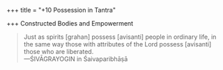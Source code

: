 +++
title = "+10 Possession in Tantra"

+++
Constructed Bodies and Empowerment

> Just as spirits [grahan] possess [avisanti] people in ordinary life, in the same way those with attributes of the Lord possess [avisanti] those who are liberated.  
—ŚIVĀGRAYOGIN in Śaivaparibhāṣā
